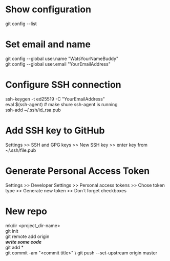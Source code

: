 # Show configuration
git config --list

# Set email and name
git config --global user.name "WatsYourNameBuddy" \
git config --global user.email "YourEmailAddress"

# Configure SSH connection
ssh-keygen -t ed25519 -C "YourEmailAddress" \
eval $(ssh-agent) # make shure ssh-agent is running \
ssh-add ~/.ssh/id_rsa.pub

# Add SSH key to GitHub
Settings >> SSH and GPG keys >> New SSH key >> enter key from ~/.ssh/file.pub

# Generate Personal Access Token
Settings >> Developer Settings >> Personal access tokens >> 
Chose token type >> Generate new token >> Don`t forget checkboxes

# New repo
mkdir <project_dir-name> \
git init \
git remote add origin <remote repo URL> \
***write some code*** \
git add * \
git commit -am "\<commit title\>" \\
git push --set-upstream origin master



